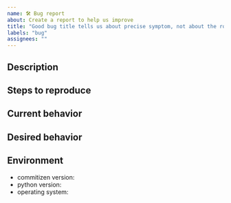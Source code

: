 ```yaml
---
name: 🛠 Bug report
about: Create a report to help us improve
title: "Good bug title tells us about precise symptom, not about the root cause."
labels: "bug"
assignees: ""
---
```


## Description
<!-- A clear and concise description of what the bug is. -->

## Steps to reproduce
<!-- Steps to reproduce the behavior:
1. Run ...
2. ...
3. ... -->

## Current behavior
<!-- What happens actually so you think this is a bug. -->

## Desired behavior
<!--
A clear and concise description of what you expected to happen.

**Screenshots**
If applicable, add screenshots to help explain your problem.
-->

## Environment
<!--
cz version
python --version
python3 -c "import platform; print(platform.system())"
-->

- commitizen version:
- python version:
- operating system:
